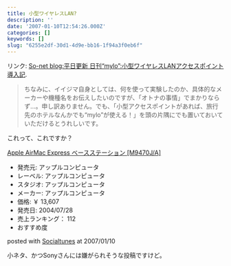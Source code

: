 ```yaml
---
title: 小型ワイヤレスLAN?
description: ''
date: '2007-01-10T12:54:26.000Z'
categories: []
keywords: []
slug: "6255e2df-30d1-4d9e-bb16-1f94a3f0eb6f"
---
```

リンク: [So-net blog:平日更新 日刊“mylo”:小型ワイヤレスLANアクセスポイント導入記](http://blog.so-net.ne.jp/mylo/2007-01-10 "So-net blog:平日更新 日刊“mylo”:小型ワイヤレスLANアクセスポイント導入記").

> ちなみに、イイジマ自身としては、何を使って実験したのか、具体的なメーカーや機種名をお伝えしたいのですが、「オトナの事情」でまかりならず…。申し訳ありません。でも、「小型アクセスポイントがあれば、旅行先のホテルなんかでも“mylo”が使える！」を頭の片隅にでも置いておいていただけるとうれしいです。

これって、これですか？

[Apple AirMac Express ベースステーション \[M9470J/A\]](http://www.amazon.co.jp/exec/obidos/ASIN/B0002GSAO0/mrchildrenonl-22/ref=nosim "Apple AirMac Express ベースステーション [M9470J/A]")

*   発売元: アップルコンピュータ
*   レーベル: アップルコンピュータ
*   スタジオ: アップルコンピュータ
*   メーカー: アップルコンピュータ
*   価格: ￥ 13,607
*   発売日: 2004/07/28
*   売上ランキング： 112
*   おすすめ度

posted with [Socialtunes](http://socialtunes.net) at 2007/01/10

小ネタ、かつSonyさんには嫌がられそうな投稿ですけど。